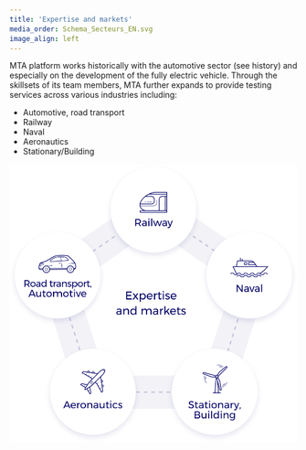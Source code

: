 ```yaml
---
title: 'Expertise and markets'
media_order: Schema_Secteurs_EN.svg
image_align: left
---
```


MTA platform works historically with the automotive sector (see history) and especially on the development of the fully electric vehicle. Through the skillsets of its team members, MTA further expands to provide testing services across various industries including:
* Automotive, road transport
* Railway
* Naval
* Aeronautics
* Stationary/Building


![](Schema_Secteurs_EN.svg)
